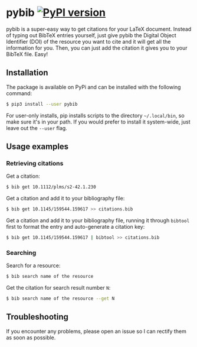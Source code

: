 # pybib [![PyPI version](https://img.shields.io/pypi/v/pybib.svg?style=flat)](https://pypi.python.org/pypi?:action=display&name=pybib)

pybib is a super-easy way to get citations for your LaTeX document. Instead of typing out BibTeX entries yourself, just give pybib the Digital Object Identifier (DOI) of the resource you want to cite and it will get all the information for you. Then, you can just add the citation it gives you to your BibTeX file. Easy!

## Installation

The package is available on PyPi and can be installed with the following command:

```sh
$ pip3 install --user pybib
```

For user-only installs, pip installs scripts to the directory `~/.local/bin`, so make sure it's in your path. If you would prefer to install it system-wide, just leave out the `--user` flag.

## Usage examples

### Retrieving citations

Get a citation:

```sh
$ bib get 10.1112/plms/s2-42.1.230
```

Get a citation and add it to your bibliography file:

```sh
$ bib get 10.1145/159544.159617 >> citations.bib
```

Get a citation and add it to your bibliography file, running it through `bibtool` first to format the entry and auto-generate a citation key:

```sh
$ bib get 10.1145/159544.159617 | bibtool >> citations.bib
```

### Searching

Search for a resource:

```sh
$ bib search name of the resource
```

Get the citation for search result number `N`:

```sh
$ bib search name of the resource --get N
```

## Troubleshooting

If you encounter any problems, please open an issue so I can rectify them as soon as possible.
